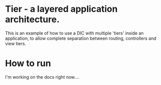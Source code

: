 
# Tier - a layered application architecture.

This is an example of how to use a DIC with multiple 'tiers' inside an application, to allow complete separation between routing, controllers and view tiers.


# How to run

I'm working on the docs right now....



